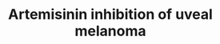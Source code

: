 ---
annotations:
- id: DOID:3479
  parent: disease of cellular proliferation
  type: Disease Ontology
  value: uveal cancer
- id: PW:0000754
  parent: drug pathway
  type: Pathway Ontology
  value: drug pathway
- id: PW:0000232
  parent: signaling pathway
  type: Pathway Ontology
  value: phosphatidylinositol 3-kinase-Akt signaling pathway
- id: DOID:1909
  parent: disease of cellular proliferation
  type: Disease Ontology
  value: melanoma
authors:
- Eweitz
citedin: ''
communities: []
description: 'Farhan et al. (2021) note: "By acting in PI3K/AKT/mTOR, a pathway with
  recognized importance in cancer, artemisinin was shown to be able to impair the
  migration, invasion, and proliferation of UM cells."  Triangles indicate an increase
  or decrease in the adjacent entity. This pathway diagram was derived from https://pfocr.wikipathways.org/figures/PMC8684509__OMCL2021-9911537.012.html.'
last-edited: 2024-02-11
ndex: null
organisms:
- Homo sapiens
redirect_from:
- /index.php/Pathway:WP5441
- /instance/WP5441
- /instance/WP5441_r128501
revision: r128501
schema-jsonld:
- '@context': https://schema.org/
  '@id': https://wikipathways.github.io/pathways/WP5441.html
  '@type': Dataset
  creator:
    '@type': Organization
    name: WikiPathways
  description: 'Farhan et al. (2021) note: "By acting in PI3K/AKT/mTOR, a pathway
    with recognized importance in cancer, artemisinin was shown to be able to impair
    the migration, invasion, and proliferation of UM cells."  Triangles indicate an
    increase or decrease in the adjacent entity. This pathway diagram was derived
    from https://pfocr.wikipathways.org/figures/PMC8684509__OMCL2021-9911537.012.html.'
  keywords:
  - AKT1
  - AKT2
  - AKT3
  - Artemisinin
  - MTOR
  - PI3K
  - Receptor tyrosine kinase
  license: CC0
  name: Artemisinin inhibition of uveal melanoma
seo: CreativeWork
title: Artemisinin inhibition of uveal melanoma
wpid: WP5441
---